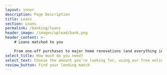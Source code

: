 ```yaml
---
layout: inner
description: Page Description
title: Loans
section: Loans
permalink: /banking/loans
header_image: /images/upload/bank.png
header_content: >- 
    # Loans matched to you

    From one-off purchases to major home renovations (and everything in between), we all face times when borrowing money becomes a necessity. And now, thanks to moneySOS, finding the right loan needn’t be tricky.
select_title: How much do you need?
select_text: Choose the amount you’re looking for, using our free online tool.
review_button: Find your lending match
---
```

